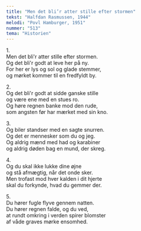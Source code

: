 ```yaml
---
title: "Men det bli’r atter stille efter stormen"
tekst: "Halfdan Rasmussen, 1944"
melodi: "Povl Hamburger, 1951"
nummer: "513"
tema: "Historien"
---
```

1.<br>
Men det bli'r atter stille efter stormen.<br>
Og det bli'r godt at leve her på ny.<br>
For her er lys og sol og glade stemmer,<br>
og mørket kommer til en fredfyldt by.<br>

2.<br>
Og det bli'r godt at sidde ganske stille<br>
og være ene med en stues ro.<br>
Og høre regnen banke mod den rude,<br>
som angsten før har mærket med sin kno.<br>

3.<br>
Og biler standser med en sagte snurren.<br>
Og det er mennesker som du og jeg.<br>
Og aldrig mænd med had og karabiner<br>
og aldrig døden bag en mund, der skreg.<br>

4.<br>
Og du skal ikke lukke dine øjne<br>
og stå afmægtig, når det onde sker.<br>
Men trofast mod hver kalden i dit hjerte<br>
skal du forkynde, hvad du gemmer der.<br>

5.<br>
Du hører fugle flyve gennem natten.<br>
Du hører regnen falde, og du ved,<br>
at rundt omkring i verden spirer blomster<br>
af våde graves mørke ensomhed.<br>
